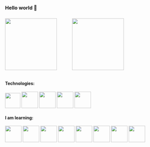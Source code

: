 ### Hello world 👋

<div style="display:flex; align-items: center; justify: center; gap:10%; margin-top: 5%; margin-bottom: 7%;">
	<img height="170em" src="https://github-readme-stats.vercel.app/api?username=gabriel04alves&show_icons=true&theme=github_dark"/>
	<img height="170em" src="https://github-readme-stats.vercel.app/api/top-langs/?username=gabriel04alves&layout=compact&theme=github_dark"/>
</div>


#### Technologies: 
<div style="margin-top: 2%; margin-bottom: 4%;"> 
<img src="https://img.icons8.com/material-outlined/384/5682b6/html-5.png" style="height: 50px;" viewBox="0 0 24 24" >
</img> 
<img src="https://img.icons8.com/windows/512/5682b6/css3.png" style="height: 54px;" viewBox="0 0 24 24" >
</img> 
<img src="https://img.icons8.com/windows/512/5682b6/js-squared.png" style="height: 54px;" viewBox="0 0 24 24" >
</img> 
<img src="https://img.icons8.com/windows/512/5682b6/vuejs.png" style="height: 54px;" viewBox="0 0 24 24" >
</img>
<img src="https://img.icons8.com/windows/512/5682b6/git.png" style="height: 54px;" viewBox="0 0 24 24" >
</img>

#### I am learning:
<img src="https://img.icons8.com/windows/512/5682b6/typescript.png" style="height: 54px;" viewBox="0 0 24 24" >
<img src="https://img.icons8.com/windows/512/5682b6/react-native.png" style="height: 54px;" viewBox="0 0 24 24" >
</img>
<img src="https://img.icons8.com/windows/512/5682b6/angularjs.png" style="height: 54px;" viewBox="0 0 24 24" >
<img src="https://img.icons8.com/windows/512/5682b6/nodejs.png" style="height: 54px;" viewBox="0 0 24 24" >
</img> 
<img src="https://img.icons8.com/windows/512/5682b6/json.png" style="height: 54px;" viewBox="0 0 24 24" >
<img src="https://img.icons8.com/windows/512/5682b6/python.png" style="height: 54px;" viewBox="0 0 24 24" >
<img src="https://img.icons8.com/windows/512/5682b6/django.png" style="height: 54px;" viewBox="0 0 24 24" >
<img src="https://img.icons8.com/windows/512/5682b6/mysql.png" style="height: 54px;" viewBox="0 0 24 24" >

</div>

